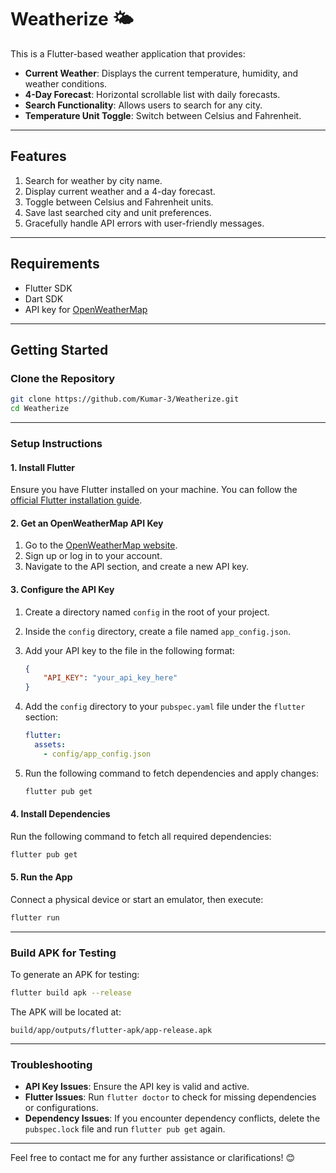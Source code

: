 # Weatherize 🌤️

This is a Flutter-based weather application that provides:  
- **Current Weather**: Displays the current temperature, humidity, and weather conditions.  
- **4-Day Forecast**: Horizontal scrollable list with daily forecasts.  
- **Search Functionality**: Allows users to search for any city.  
- **Temperature Unit Toggle**: Switch between Celsius and Fahrenheit.  

---

## Features

1. Search for weather by city name.  
2. Display current weather and a 4-day forecast.  
3. Toggle between Celsius and Fahrenheit units.  
4. Save last searched city and unit preferences.  
5. Gracefully handle API errors with user-friendly messages.  

---

## Requirements

- Flutter SDK  
- Dart SDK  
- API key for [OpenWeatherMap](https://openweathermap.org/api)  

---

## Getting Started

### **Clone the Repository**
```bash
git clone https://github.com/Kumar-3/Weatherize.git
cd Weatherize
```

---

### **Setup Instructions**

#### **1. Install Flutter**  
Ensure you have Flutter installed on your machine. You can follow the [official Flutter installation guide](https://docs.flutter.dev/get-started/install).  

#### **2. Get an OpenWeatherMap API Key**  
1. Go to the [OpenWeatherMap website](https://openweathermap.org/api).  
2. Sign up or log in to your account.  
3. Navigate to the API section, and create a new API key.  

#### **3. Configure the API Key**  
1. Create a directory named `config` in the root of your project.  
2. Inside the `config` directory, create a file named `app_config.json`.  
3. Add your API key to the file in the following format:  
   ```json
   {
       "API_KEY": "your_api_key_here"
   }
   ```  

4. Add the `config` directory to your `pubspec.yaml` file under the `flutter` section:  
   ```yaml
   flutter:
     assets:
       - config/app_config.json
   ```

5. Run the following command to fetch dependencies and apply changes:  
   ```bash
   flutter pub get
   ```

#### **4. Install Dependencies**  
Run the following command to fetch all required dependencies:  
```bash
flutter pub get
```

#### **5. Run the App**  
Connect a physical device or start an emulator, then execute:  
```bash
flutter run
```

---

### **Build APK for Testing**

To generate an APK for testing:  
```bash
flutter build apk --release
```  
The APK will be located at:  
```
build/app/outputs/flutter-apk/app-release.apk
```

---

### **Troubleshooting**

- **API Key Issues**: Ensure the API key is valid and active.  
- **Flutter Issues**: Run `flutter doctor` to check for missing dependencies or configurations.  
- **Dependency Issues**: If you encounter dependency conflicts, delete the `pubspec.lock` file and run `flutter pub get` again.  

---

Feel free to contact me for any further assistance or clarifications! 😊  
